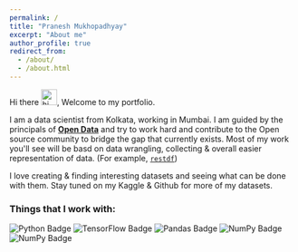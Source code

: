 ```yaml
---
permalink: /
title: "Pranesh Mukhopadhyay"
excerpt: "About me"
author_profile: true
redirect_from: 
  - /about/
  - /about.html
---
```


Hi there <img src="https://user-images.githubusercontent.com/1303154/88677602-1635ba80-d120-11ea-84d8-d263ba5fc3c0.gif" width="28px" alt="hi">, Welcome to my portfolio.

I am a data scientist from Kolkata, working in Mumbai. I am guided by the principals of <a href='https://en.wikipedia.org/wiki/Open_data' target='_blank'><b>Open Data</b></a> and try to work hard and contribute to the Open source community to bridge the gap that currently exists. Most of my work you'll see will be basd on data wrangling, collecting & overall easier representation of data. (For example, <a href='https://github.com/Mukhopadhyay/restdf' target='_blank'><code>restdf</code></a>)

I love creating & finding interesting datasets and seeing what can be done with them. Stay tuned on my Kaggle & Github for more of my datasets.

### Things that I work with: 
![Python Badge](https://img.shields.io/badge/-Python-306998?style=for-the-badge&labelColor=FFD43B&logo=python&logoColor=306998) 
![TensorFlow Badge](https://img.shields.io/badge/-TensorFlow-FFA800?style=for-the-badge&labelColor=white&logo=tensorflow&logoColor=FFA800)
![Pandas Badge](https://img.shields.io/badge/-Pandas-dd1286?style=for-the-badge&labelColor=white&logo=pandas&logoColor=160762)
![NumPy Badge](https://img.shields.io/badge/-Numpy-efc53b?style=for-the-badge&labelColor=306998&logo=numpy&logoColor=efc53b)
![NumPy Badge](https://img.shields.io/badge/-Scipy-0b53a4?style=for-the-badge&labelColor=white&logo=scipy&logoColor=04449c)